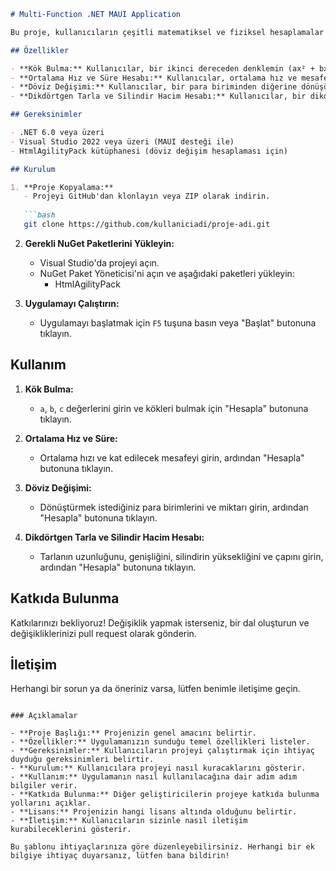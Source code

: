 
```markdown
# Multi-Function .NET MAUI Application

Bu proje, kullanıcıların çeşitli matematiksel ve fiziksel hesaplamalar yapmasına olanak tanıyan bir .NET MAUI uygulamasıdır. Uygulama, kullanıcıların gücünü, döviz değişimini, kök bulmayı, ortalama hızı ve süreyi hesaplamasını sağlar. Ayrıca, silindir ve dikdörtgen alan hesaplamaları da içermektedir.

## Özellikler

- **Kök Bulma:** Kullanıcılar, bir ikinci dereceden denklemin (ax² + bx + c) köklerini hesaplayabilir.
- **Ortalama Hız ve Süre Hesabı:** Kullanıcılar, ortalama hız ve mesafe girerek, yolculuk süresini hesaplayabilir.
- **Döviz Değişimi:** Kullanıcılar, bir para biriminden diğerine dönüşüm yapabilir.
- **Dikdörtgen Tarla ve Silindir Hacim Hesabı:** Kullanıcılar, bir dikdörtgen tarlanın alanını ve hacmini hesaplayarak, bu alanı kaç silindirin kaplayacağını bulabilir.

## Gereksinimler

- .NET 6.0 veya üzeri
- Visual Studio 2022 veya üzeri (MAUI desteği ile)
- HtmlAgilityPack kütüphanesi (döviz değişim hesaplaması için)

## Kurulum

1. **Proje Kopyalama:**
   - Projeyi GitHub'dan klonlayın veya ZIP olarak indirin.
   
   ```bash
   git clone https://github.com/kullaniciadi/proje-adi.git
   ```

2. **Gerekli NuGet Paketlerini Yükleyin:**
   - Visual Studio'da projeyi açın.
   - NuGet Paket Yöneticisi'ni açın ve aşağıdaki paketleri yükleyin:
     - HtmlAgilityPack

3. **Uygulamayı Çalıştırın:**
   - Uygulamayı başlatmak için `F5` tuşuna basın veya "Başlat" butonuna tıklayın.

## Kullanım

1. **Kök Bulma:**
   - `a`, `b`, `c` değerlerini girin ve kökleri bulmak için "Hesapla" butonuna tıklayın.

2. **Ortalama Hız ve Süre:**
   - Ortalama hızı ve kat edilecek mesafeyi girin, ardından "Hesapla" butonuna tıklayın.

3. **Döviz Değişimi:**
   - Dönüştürmek istediğiniz para birimlerini ve miktarı girin, ardından "Hesapla" butonuna tıklayın.

4. **Dikdörtgen Tarla ve Silindir Hacim Hesabı:**
   - Tarlanın uzunluğunu, genişliğini, silindirin yüksekliğini ve çapını girin, ardından "Hesapla" butonuna tıklayın.

## Katkıda Bulunma

Katkılarınızı bekliyoruz! Değişiklik yapmak isterseniz, bir dal oluşturun ve değişikliklerinizi pull request olarak gönderin.



## İletişim

Herhangi bir sorun ya da öneriniz varsa, lütfen benimle iletişime geçin.

```

### Açıklamalar

- **Proje Başlığı:** Projenizin genel amacını belirtir.
- **Özellikler:** Uygulamanızın sunduğu temel özellikleri listeler.
- **Gereksinimler:** Kullanıcıların projeyi çalıştırmak için ihtiyaç duyduğu gereksinimleri belirtir.
- **Kurulum:** Kullanıcılara projeyi nasıl kuracaklarını gösterir.
- **Kullanım:** Uygulamanın nasıl kullanılacağına dair adım adım bilgiler verir.
- **Katkıda Bulunma:** Diğer geliştiricilerin projeye katkıda bulunma yollarını açıklar.
- **Lisans:** Projenizin hangi lisans altında olduğunu belirtir.
- **İletişim:** Kullanıcıların sizinle nasıl iletişim kurabileceklerini gösterir.

Bu şablonu ihtiyaçlarınıza göre düzenleyebilirsiniz. Herhangi bir ek bilgiye ihtiyaç duyarsanız, lütfen bana bildirin!
